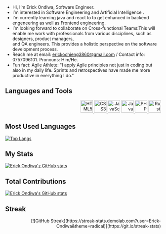 - Hi, I’m Erick Ondiwa, Software Engineer.
- I’m interested in Software Engineering and Artificial Intelligence .
- I’m currently learning java and react to to get enhanced in backend engeneering as well as Frontend engineering.
- I’m looking forward  to collaborate on Cross-functional Teams:This will enable me work with professionals from various disciplines, such as designers, product managers,  
 and QA engineers. This provides a holistic perspective on the software development process.
- Reach me at email: erickochieng3860@gmail.com / Contact info: 0757096101.
 Pronouns: Him/He.
- Fun fact: Agile Athlete: "I apply Agile principles not just in coding but also in my daily life. Sprints and retrospectives have made me more productive in everything I do."


## Languages and Tools

<p align="right">
    <a href="https://www.w3.org/html/" target="_blank"> <img src="https://cdn.jsdelivr.net/npm/simple-icons@3.13.0/icons/html5.svg" alt="HTML5" width="40" height="40"/> </a> 
    <a href="https://www.w3.org/Style/CSS/" target="_blank"> <img src="https://cdn.jsdelivr.net/npm/simple-icons@3.13.0/icons/css3.svg" alt="CSS3" width="40" height="40"/> </a> 
    <a href="https://www.javascript.com" target="_blank"> <img src="https://cdn.jsdelivr.net/npm/simple-icons@3.13.0/icons/javascript.svg" alt="JavaScript" width="40" height="40"/></a> 
    <a href="https://www.java.com" target="_blank"> <img src="https://cdn.jsdelivr.net/npm/simple-icons@3.13.0/icons/java.svg" alt="Java" width="40" height="40"/> </a> 
<!--     <a href="https://www.python.org" target="_blank"> <img src="https://cdn.jsdelivr.net/npm/simple-icons@3.13.0/icons/python.svg" alt="Python" width="40" height="40"/> </a>  -->
    <a href="https://www.php.net" target="_blank"> <img src="https://cdn.jsdelivr.net/npm/simple-icons@3.13.0/icons/php.svg" alt="PHP" width="40" height="40"/> </a> 
    <a href="https://www.rust-lang.org" target="_blank"> <img src="https://cdn.jsdelivr.net/npm/simple-icons@3.13.0/icons/rust.svg" alt="Rust" width="40" height="40"/> </a> 
</p>

## Most Used Languages


 [![Top Langs](https://github-readme-stats.vercel.app/api/top-langs/?username=Erick-Ondiwa&layout=compact&langs_count=10)](https://github.com/Erick-Ondiwa/github-readme-stats)


## My Stats

[![Erick Ondiwa'z GitHub stats](https://github-readme-stats.vercel.app/api?username=Erick-Ondiwa&show_icons=true&theme=radical)](https://github.com/Erick-Ondiwa/github-readme-stats)


## Total Contributions

[![Erick Ondiwa's GitHub stats](https://github-readme-stats.vercel.app/api?username=Erick-Ondiwa&show_icons=true&count_private=true&include_all_commits=true&theme=radical)](https://github.com/Erick-Ondiwa/github-readme-stats)


## Streak
<div align="right">
[![GitHub Streak](https://streak-stats.demolab.com?user=Erick-Ondiwa&theme=radical)](https://git.io/streak-stats)
</div>

